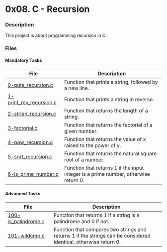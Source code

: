 # 0x08. C - Recursion
### Description
This project is about programming recursion in C.

### Files
#### Mandatory Tasks

| File | Description |
| ------ | ------ |
| [0-puts_recursion.c](https://github.com/MinaSamirSaad/alx-low_level_programming/blob/master/0x08-recursion/0-puts_recursion.c) | Function that prints a string, followed by a new line. |
| [1-print_rev_recursion.c](https://github.com/MinaSamirSaad/alx-low_level_programming/blob/master/0x08-recursion/1-print_rev_recursion.c) | Function that prints a string in reverse. |
| [2-strlen_recursion.c](https://github.com/MinaSamirSaad/alx-low_level_programming/blob/master/0x08-recursion/2-strlen_recursion.c) | Function that returns the length of a string. |
| [3-factorial.c](https://github.com/MinaSamirSaad/alx-low_level_programming/blob/master/0x08-recursion/3-factorial.c) | Function that returns the factorial of a given number. |
| [4-pow_recursion.c](https://github.com/MinaSamirSaad/alx-low_level_programming/blob/master/0x08-recursion/4-pow_recursion.c) | Function that returns the value of x raised to the power of y. |
| [5-sqrt_recursion.c](https://github.com/MinaSamirSaad/alx-low_level_programming/blob/master/0x08-recursion/5-sqrt_recursion.c) | Function that returns the natural square root of a number. |
| [6-is_prime_number.c](https://github.com/MinaSamirSaad/alx-low_level_programming/blob/master/0x08-recursion/6-is_prime_number.c) | Function that returns 1 if the input integer is a prime number, otherwise return 0. |

#### Advanced Tasks
| File | Description |
| ------ | ------ |
| [100-is_palindrome.c](https://github.com/MinaSamirSaad/alx-low_level_programming/blob/master/0x08-recursion/100-is_palindrome.c) | Function that returns 1 if a string is a palindrome and 0 if not. |
| [101-wildcmp.c](https://github.com/MinaSamirSaad/alx-low_level_programming/blob/master/0x08-recursion/101-wildcmp.c) | Function that compares two strings and returns 1 if the strings can be considered identical, otherwise return 0. |

